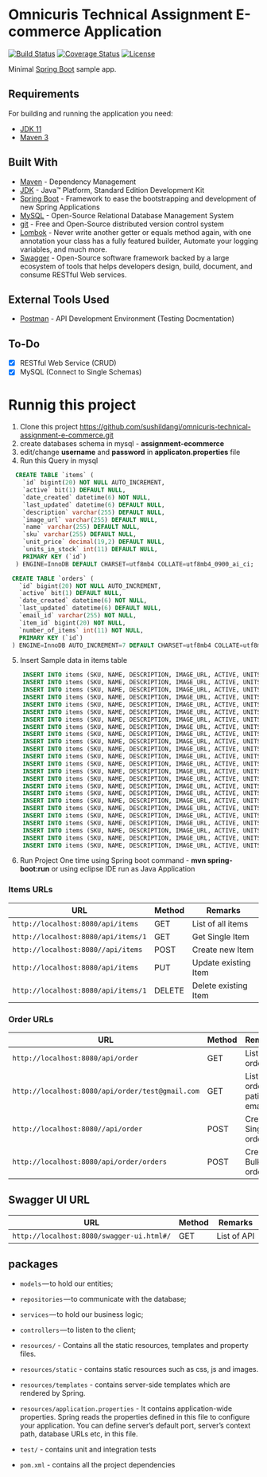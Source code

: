 # Omnicuris Technical Assignment E-commerce Application

[![Build Status](https://travis-ci.org/codecentric/springboot-sample-app.svg?branch=master)](https://travis-ci.org/codecentric/springboot-sample-app)
[![Coverage Status](https://coveralls.io/repos/github/codecentric/springboot-sample-app/badge.svg?branch=master)](https://coveralls.io/github/codecentric/springboot-sample-app?branch=master)
[![License](http://img.shields.io/:license-apache-blue.svg)](http://www.apache.org/licenses/LICENSE-2.0.html)

Minimal [Spring Boot](http://projects.spring.io/spring-boot/) sample app.

## Requirements

For building and running the application you need:

- [JDK 11](https://www.oracle.com/java/technologies/javase-jdk11-downloads.html)
- [Maven 3](https://maven.apache.org)

## Built With
  * [Maven](https://maven.apache.org/) - Dependency Management
  * [JDK](https://www.oracle.com/java/technologies/javase-jdk11-downloads.html) - Java™ Platform, Standard Edition Development Kit
  * [Spring Boot](https://spring.io/projects/spring-boot) - Framework to ease the bootstrapping and development of new Spring Applications
  * [MySQL](https://www.mysql.com/) - Open-Source Relational Database Management System
  * [git](https://git-scm.com/) - Free and Open-Source distributed version control system
  * [Lombok](https://projectlombok.org/) - Never write another getter or equals method again, with one annotation your class has a fully featured builder, Automate your logging variables, and much more.
  * [Swagger](https://swagger.io/) - Open-Source software framework backed by a large ecosystem of tools that helps developers design, build, document, and consume RESTful Web services.

## External Tools Used

* [Postman](https://www.getpostman.com/) - API Development Environment (Testing Docmentation)

## To-Do
- [x] RESTful Web Service (CRUD)
- [x] MySQL (Connect to Single Schemas)

# Runnig this project 
  1. Clone this project https://github.com/sushildangi/omnicuris-technical-assignment-e-commerce.git
  2. create databases schema in mysql - **assignment-ecommerce**
  3. edit/change **username** and **password** in **applicaton.properties** file
  4. Run this Query in mysql
  
  ```sql 
    CREATE TABLE `items` (
      `id` bigint(20) NOT NULL AUTO_INCREMENT,
      `active` bit(1) DEFAULT NULL,
      `date_created` datetime(6) NOT NULL,
      `last_updated` datetime(6) DEFAULT NULL,
      `description` varchar(255) DEFAULT NULL,
      `image_url` varchar(255) DEFAULT NULL,
      `name` varchar(255) DEFAULT NULL,
      `sku` varchar(255) DEFAULT NULL,
      `unit_price` decimal(19,2) DEFAULT NULL,
      `units_in_stock` int(11) DEFAULT NULL,
      PRIMARY KEY (`id`)
    ) ENGINE=InnoDB DEFAULT CHARSET=utf8mb4 COLLATE=utf8mb4_0900_ai_ci;

  ```

   ```sql 
    CREATE TABLE `orders` (
      `id` bigint(20) NOT NULL AUTO_INCREMENT,
      `active` bit(1) DEFAULT NULL,
      `date_created` datetime(6) NOT NULL,
      `last_updated` datetime(6) DEFAULT NULL,
      `email_id` varchar(255) NOT NULL,
      `item_id` bigint(20) NOT NULL,
      `number_of_items` int(11) NOT NULL,
      PRIMARY KEY (`id`)
    ) ENGINE=InnoDB AUTO_INCREMENT=7 DEFAULT CHARSET=utf8mb4 COLLATE=utf8mb4_0900_ai_ci;

  ```
  5. Insert Sample data in items table
  
  ```sql 
      INSERT INTO items (SKU, NAME, DESCRIPTION, IMAGE_URL, ACTIVE, UNITS_IN_STOCK, UNIT_PRICE,DATE_CREATED) VALUES ('BOOK-TECH-1001', 'Become a Guru in JavaScript', 'Learn JavaScript at your own pace. The author explains how the technology works in easy-to-understand language. This book includes working examples that you can apply to your own projects. Purchase the book and get started today!', 'assets/images/itemss/books/book-luv2code-1001.png', 1, 100, 20.99, NOW());
      INSERT INTO items (SKU, NAME, DESCRIPTION, IMAGE_URL, ACTIVE, UNITS_IN_STOCK, UNIT_PRICE,DATE_CREATED) VALUES ('BOOK-TECH-1002', 'Exploring Vue.js', 'Learn Vue.js at your own pace. The author explains how the technology works in easy-to-understand language. This book includes working examples that you can apply to your own projects. Purchase the book and get started today!', 'assets/images/itemss/books/book-luv2code-1002.png', 1, 100, 14.99, NOW());
      INSERT INTO items (SKU, NAME, DESCRIPTION, IMAGE_URL, ACTIVE, UNITS_IN_STOCK, UNIT_PRICE,DATE_CREATED) VALUES ('BOOK-TECH-1003', 'Advanced Techniques in Big Data', 'Learn Big Data at your own pace. The author explains how the technology works in easy-to-understand language. This book includes working examples that you can apply to your own projects. Purchase the book and get started today!', 'assets/images/itemss/books/book-luv2code-1003.png', 1, 100, 13.99, NOW());
      INSERT INTO items (SKU, NAME, DESCRIPTION, IMAGE_URL, ACTIVE, UNITS_IN_STOCK, UNIT_PRICE,DATE_CREATED) VALUES ('BOOK-TECH-1004', 'Crash Course in Big Data', 'Learn Big Data at your own pace. The author explains how the technology works in easy-to-understand language. This book includes working examples that you can apply to your own projects. Purchase the book and get started today!', 'assets/images/itemss/books/book-luv2code-1004.png', 1, 100, 18.99, NOW());
      INSERT INTO items (SKU, NAME, DESCRIPTION, IMAGE_URL, ACTIVE, UNITS_IN_STOCK, UNIT_PRICE,DATE_CREATED) VALUES ('BOOK-TECH-1005', 'JavaScript Cookbook', 'Learn JavaScript at your own pace. The author explains how the technology works in easy-to-understand language. This book includes working examples that you can apply to your own projects. Purchase the book and get started today!', 'assets/images/itemss/books/book-luv2code-1005.png', 1, 100, 23.99, NOW());
      INSERT INTO items (SKU, NAME, DESCRIPTION, IMAGE_URL, ACTIVE, UNITS_IN_STOCK, UNIT_PRICE,DATE_CREATED) VALUES ('BOOK-TECH-1006', 'Beginners Guide to SQL', 'Learn SQL at your own pace. The author explains how the technology works in easy-to-understand language. This book includes working examples that you can apply to your own projects. Purchase the book and get started today!', 'assets/images/itemss/books/book-luv2code-1006.png', 1, 100, 14.99, NOW());
      INSERT INTO items (SKU, NAME, DESCRIPTION, IMAGE_URL, ACTIVE, UNITS_IN_STOCK, UNIT_PRICE,DATE_CREATED) VALUES ('BOOK-TECH-1007', 'Advanced Techniques in JavaScript', 'Learn JavaScript at your own pace. The author explains how the technology works in easy-to-understand language. This book includes working examples that you can apply to your own projects. Purchase the book and get started today!', 'assets/images/itemss/books/book-luv2code-1007.png', 1, 100, 16.99, NOW());
      INSERT INTO items (SKU, NAME, DESCRIPTION, IMAGE_URL, ACTIVE, UNITS_IN_STOCK, UNIT_PRICE,DATE_CREATED) VALUES ('BOOK-TECH-1008', 'Introduction to Spring Boot', 'Learn Spring Boot at your own pace. The author explains how the technology works in easy-to-understand language. This book includes working examples that you can apply to your own projects. Purchase the book and get started today!', 'assets/images/itemss/books/book-luv2code-1008.png', 1, 100, 25.99, NOW());
      INSERT INTO items (SKU, NAME, DESCRIPTION, IMAGE_URL, ACTIVE, UNITS_IN_STOCK, UNIT_PRICE,DATE_CREATED) VALUES ('BOOK-TECH-1009', 'Become a Guru in React.js', 'Learn React.js at your own pace. The author explains how the technology works in easy-to-understand language. This book includes working examples that you can apply to your own projects. Purchase the book and get started today!', 'assets/images/itemss/books/book-luv2code-1009.png', 1, 100, 23.99, NOW());
      INSERT INTO items (SKU, NAME, DESCRIPTION, IMAGE_URL, ACTIVE, UNITS_IN_STOCK, UNIT_PRICE,DATE_CREATED) VALUES ('BOOK-TECH-1010', 'Beginners Guide to Data Science', 'Learn Data Science at your own pace. The author explains how the technology works in easy-to-understand language. This book includes working examples that you can apply to your own projects. Purchase the book and get started today!', 'assets/images/itemss/books/book-luv2code-1010.png', 1, 100, 24.99, NOW());
      INSERT INTO items (SKU, NAME, DESCRIPTION, IMAGE_URL, ACTIVE, UNITS_IN_STOCK, UNIT_PRICE,DATE_CREATED) VALUES ('BOOK-TECH-1011', 'Advanced Techniques in Java', 'Learn Java at your own pace. The author explains how the technology works in easy-to-understand language. This book includes working examples that you can apply to your own projects. Purchase the book and get started today!', 'assets/images/itemss/books/book-luv2code-1011.png', 1, 100, 19.99, NOW());
      INSERT INTO items (SKU, NAME, DESCRIPTION, IMAGE_URL, ACTIVE, UNITS_IN_STOCK, UNIT_PRICE,DATE_CREATED) VALUES ('BOOK-TECH-1012', 'Exploring DevOps', 'Learn DevOps at your own pace. The author explains how the technology works in easy-to-understand language. This book includes working examples that you can apply to your own projects. Purchase the book and get started today!', 'assets/images/itemss/books/book-luv2code-1012.png', 1, 100, 24.99, NOW());
      INSERT INTO items (SKU, NAME, DESCRIPTION, IMAGE_URL, ACTIVE, UNITS_IN_STOCK, UNIT_PRICE,DATE_CREATED) VALUES ('BOOK-TECH-1013', 'The Expert Guide to SQL', 'Learn SQL at your own pace. The author explains how the technology works in easy-to-understand language. This book includes working examples that you can apply to your own projects. Purchase the book and get started today!', 'assets/images/itemss/books/book-luv2code-1013.png', 1, 100, 19.99, NOW());
      INSERT INTO items (SKU, NAME, DESCRIPTION, IMAGE_URL, ACTIVE, UNITS_IN_STOCK, UNIT_PRICE,DATE_CREATED) VALUES ('BOOK-TECH-1014', 'Introduction to SQL', 'Learn SQL at your own pace. The author explains how the technology works in easy-to-understand language. This book includes working examples that you can apply to your own projects. Purchase the book and get started today!', 'assets/images/itemss/books/book-luv2code-1014.png', 1, 100, 22.99, NOW());
      INSERT INTO items (SKU, NAME, DESCRIPTION, IMAGE_URL, ACTIVE, UNITS_IN_STOCK, UNIT_PRICE,DATE_CREATED) VALUES ('BOOK-TECH-1015', 'The Expert Guide to JavaScript', 'Learn JavaScript at your own pace. The author explains how the technology works in easy-to-understand language. This book includes working examples that you can apply to your own projects. Purchase the book and get started today!', 'assets/images/itemss/books/book-luv2code-1015.png', 1, 100, 22.99, NOW());
      INSERT INTO items (SKU, NAME, DESCRIPTION, IMAGE_URL, ACTIVE, UNITS_IN_STOCK, UNIT_PRICE,DATE_CREATED) VALUES ('BOOK-TECH-1016', 'Exploring React.js', 'Learn React.js at your own pace. The author explains how the technology works in easy-to-understand language. This book includes working examples that you can apply to your own projects. Purchase the book and get started today!', 'assets/images/itemss/books/book-luv2code-1016.png', 1, 100, 27.99, NOW());
      INSERT INTO items (SKU, NAME, DESCRIPTION, IMAGE_URL, ACTIVE, UNITS_IN_STOCK, UNIT_PRICE,DATE_CREATED) VALUES ('BOOK-TECH-1017', 'Advanced Techniques in React.js', 'Learn React.js at your own pace. The author explains how the technology works in easy-to-understand language. This book includes working examples that you can apply to your own projects. Purchase the book and get started today!', 'assets/images/itemss/books/book-luv2code-1017.png', 1, 100, 13.99, NOW());
      INSERT INTO items (SKU, NAME, DESCRIPTION, IMAGE_URL, ACTIVE, UNITS_IN_STOCK, UNIT_PRICE,DATE_CREATED) VALUES ('BOOK-TECH-1018', 'Introduction to C#', 'Learn C# at your own pace. The author explains how the technology works in easy-to-understand language. This book includes working examples that you can apply to your own projects. Purchase the book and get started today!', 'assets/images/itemss/books/book-luv2code-1018.png', 1, 100, 26.99, NOW());
      INSERT INTO items (SKU, NAME, DESCRIPTION, IMAGE_URL, ACTIVE, UNITS_IN_STOCK, UNIT_PRICE,DATE_CREATED) VALUES ('BOOK-TECH-1019', 'Crash Course in JavaScript', 'Learn JavaScript at your own pace. The author explains how the technology works in easy-to-understand language. This book includes working examples that you can apply to your own projects. Purchase the book and get started today!', 'assets/images/itemss/books/book-luv2code-1019.png', 1, 100, 13.99, NOW());
      INSERT INTO items (SKU, NAME, DESCRIPTION, IMAGE_URL, ACTIVE, UNITS_IN_STOCK, UNIT_PRICE,DATE_CREATED) VALUES ('BOOK-TECH-1020', 'Introduction to Machine Learning', 'Learn Machine Learning at your own pace. The author explains how the technology works in easy-to-understand language. This book includes working examples that you can apply to your own projects. Purchase the book and get started today!', 'assets/images/itemss/books/book-luv2code-1020.png', 1, 100, 19.99, NOW());
      INSERT INTO items (SKU, NAME, DESCRIPTION, IMAGE_URL, ACTIVE, UNITS_IN_STOCK, UNIT_PRICE,DATE_CREATED) VALUES ('BOOK-TECH-1021', 'Become a Guru in Java', 'Learn Java at your own pace. The author explains how the technology works in easy-to-understand language. This book includes working examples that you can apply to your own projects. Purchase the book and get started today!', 'assets/images/itemss/books/book-luv2code-1021.png', 1, 100, 18.99, NOW());
      INSERT INTO items (SKU, NAME, DESCRIPTION, IMAGE_URL, ACTIVE, UNITS_IN_STOCK, UNIT_PRICE,DATE_CREATED) VALUES ('BOOK-TECH-1022', 'Introduction to Python', 'Learn Python at your own pace. The author explains how the technology works in easy-to-understand language. This book includes working examples that you can apply to your own projects. Purchase the book and get started today!', 'assets/images/itemss/books/book-luv2code-1022.png', 1, 100, 26.99, NOW());
      INSERT INTO items (SKU, NAME, DESCRIPTION, IMAGE_URL, ACTIVE, UNITS_IN_STOCK, UNIT_PRICE,DATE_CREATED) VALUES ('BOOK-TECH-1023', 'Advanced Techniques in C#', 'Learn C# at your own pace. The author explains how the technology works in easy-to-understand language. This book includes working examples that you can apply to your own projects. Purchase the book and get started today!', 'assets/images/itemss/books/book-luv2code-1023.png', 1, 100, 22.99, NOW());
      INSERT INTO items (SKU, NAME, DESCRIPTION, IMAGE_URL, ACTIVE, UNITS_IN_STOCK, UNIT_PRICE,DATE_CREATED) VALUES ('BOOK-TECH-1024', 'The Expert Guide to Machine Learning', 'Learn Machine Learning at your own pace. The author explains how the technology works in easy-to-understand language. This book includes working examples that you can apply to your own projects. Purchase the book and get started today!', 'assets/images/itemss/books/book-luv2code-1024.png', 1, 100, 16.99, NOW());

  ```
  
  6. Run Project One time using Spring boot command - **mvn spring-boot:run** or using eclipse IDE run as Java Application
  
  ### Items URLs

|  URL |  Method | Remarks |
|----------|--------------|--------------|
|`http://localhost:8080/api/items`                               | GET    | List of all items|
|`http://localhost:8080/api/items/1`                             | GET    | Get Single Item|
|`http://localhost:8080//api/items`                              | POST   | Create new Item|
|`http://localhost:8080/api/items`                               | PUT    | Update existing Item|
|`http://localhost:8080/api/items/1`                             | DELETE | Delete existing Item|

  ### Order URLs

|  URL |  Method | Remarks |
|----------|--------------|--------------|
|`http://localhost:8080/api/order`                               | GET    | List of all order|
|`http://localhost:8080/api/order/test@gmail.com`                | GET    | List all order of paticular email id|
|`http://localhost:8080//api/order`                              | POST   | Create Single order|
|`http://localhost:8080/api/order/orders`                        | POST   | Create Bulk order |

## Swagger UI URL

|  URL |  Method | Remarks |
|----------|--------------|--------------|
|`http://localhost:8080/swagger-ui.html#/`                               | GET    | List of API|

## packages

- `models` — to hold our entities;
- `repositories` — to communicate with the database;
- `services` — to hold our business logic;
- `controllers` — to listen to the client;

- `resources/` - Contains all the static resources, templates and property files.
- `resources/static` - contains static resources such as css, js and images.
- `resources/templates` - contains server-side templates which are rendered by Spring.
- `resources/application.properties` - It contains application-wide properties. Spring reads the properties defined in this file to configure your application. You can define server’s default port, server’s context path, database URLs etc, in this file.

- `test/` - contains unit and integration tests

- `pom.xml` - contains all the project dependencies

  



